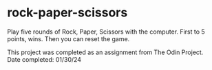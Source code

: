 # rock-paper-scissors

Play five rounds of Rock, Paper, Scissors with the computer. First to 5 points, wins. Then you can reset the game.

This project was completed as an assignment from The Odin Project.  
Date completed: 01/30/24